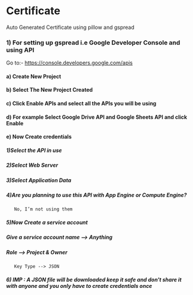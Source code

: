 # Certificate
Auto Generated Certificate using pillow and gspread

### 1) For setting up gspread i.e Google Developer Console and using API
Go to:-  https://console.developers.google.com/apis
#### a) Create New Project 
#### b) Select The New Project Created
#### c) Click Enable APIs and select all the APIs you will be using
#### d) For example Select Google Drive API and Google Sheets API and click Enable
#### e) Now Create credentials
   ##### 1)Select the API in use
   ##### 2)Select Web Server
   ##### 3)Select Application Data
   ##### 4)Are you planning to use this API with App Engine or Compute Engine?
       No, I’m not using them
   ##### 5)Now Create a service account
   #####    Give a service account name --> Anything
   #####    Role --> Project & Owner
       Key Type --> JSON
   ##### 6) IMP : A JSON file will be downloaded keep it safe and don't share it with anyone and you only have to create credentials once
           
     

